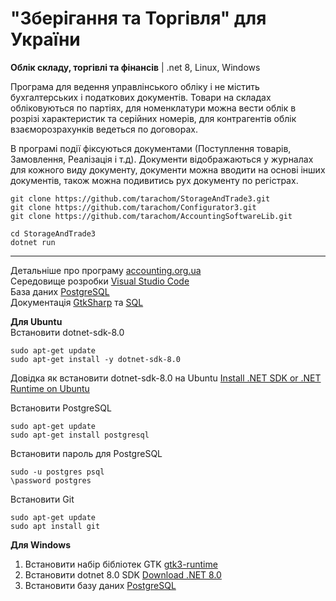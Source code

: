 # "Зберігання та Торгівля" для України
<b>Облік складу, торгівлі та фінансів</b> | .net 8, Linux, Windows <br/>
    
Програма для ведення управлінського обліку і не містить бухгалтерських і податкових документів.
Товари на складах обліковуються по партіях, для номенклатури можна вести облік в розрізі характеристик та серійних номерів, для контрагентів облік взаєморозрахунків ведеться по договорах.

В програмі події фіксуються документами (Поступлення товарів, Замовлення, Реалізація і т.д).
Документи відображаються у журналах для кожного виду документу, документи можна вводити на основі інших документів, також можна подивитись рух документу по регістрах. 

    git clone https://github.com/tarachom/StorageAndTrade3.git
    git clone https://github.com/tarachom/Configurator3.git
    git clone https://github.com/tarachom/AccountingSoftwareLib.git

    cd StorageAndTrade3
    dotnet run

<hr />
 
Детальніше про програму [accounting.org.ua](https://accounting.org.ua/storage_and_trade.html)<br/>
Середовище розробки [Visual Studio Code](https://code.visualstudio.com)<br/>
База даних [PostgreSQL](https://www.enterprisedb.com/downloads/postgres-postgresql-downloads)<br/>
Документація [GtkSharp](https://accounting.org.ua/watch/section/news/code-00000015) та [SQL](https://accounting.org.ua/watch/section/note/code-00000057)<br/>

<b>Для Ubuntu</b><br/>
Встановити dotnet-sdk-8.0

    sudo apt-get update
    sudo apt-get install -y dotnet-sdk-8.0

Довідка як встановити dotnet-sdk-8.0 на Ubuntu [Install .NET SDK or .NET Runtime on Ubuntu](https://learn.microsoft.com/uk-ua/dotnet/core/install/linux-ubuntu-install?tabs=dotnet8&pivots=os-linux-ubuntu-2204)

Встановити PostgreSQL

    sudo apt-get update
    sudo apt-get install postgresql

Встановити пароль для PostgreSQL

    sudo -u postgres psql
    \password postgres

Встановити Git

    sudo apt-get update
    sudo apt install git

<b>Для Windows</b> 
1. Встановити набір бібліотек GTK [gtk3-runtime](https://accounting.org.ua/download/gtk3-runtime-3.24.31-2022-01-04-ts-win64.exe)
2. Встановити dotnet 8.0 SDK [Download .NET 8.0](https://dotnet.microsoft.com/en-us/download/dotnet/8.0)
3. Встановити базу даних [PostgreSQL](https://www.enterprisedb.com/downloads/postgres-postgresql-downloads)
